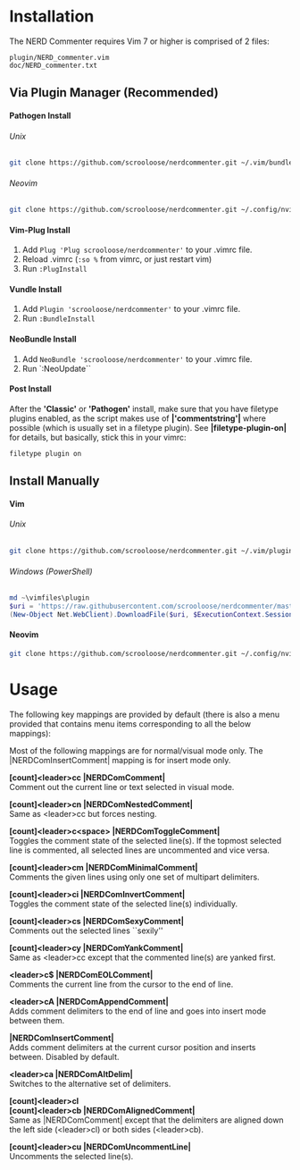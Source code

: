 # Installation  

The NERD Commenter requires Vim 7 or higher is comprised of 2 files:  

    plugin/NERD_commenter.vim  
    doc/NERD_commenter.txt 

## Via Plugin Manager (Recommended)

#### Pathogen Install

###### Unix

```sh
git clone https://github.com/scrooloose/nerdcommenter.git ~/.vim/bundle
```

###### Neovim

```sh
git clone https://github.com/scrooloose/nerdcommenter.git ~/.config/nvim/bundle
```

#### Vim-Plug Install
1. Add `Plug 'Plug scrooloose/nerdcommenter'` to your .vimrc file.
2. Reload .vimrc (`:so %` from vimrc, or just restart vim)
3. Run `:PlugInstall`

#### Vundle Install
1. Add `Plugin 'scrooloose/nerdcommenter'` to your .vimrc file.
2. Run `:BundleInstall`

#### NeoBundle Install
1. Add `NeoBundle 'scrooloose/nerdcommenter'` to your .vimrc file.
2. Run `:NeoUpdate``

#### Post Install  
After the **'Classic'** or **'Pathogen'** install, make sure that you have filetype plugins enabled, as the script makes use of 
**|'commentstring'|** where possible (which is usually set in a filetype plugin). 
See **|filetype-plugin-on|** for details, but basically, stick this in your vimrc:

    filetype plugin on

## Install Manually

#### Vim

###### Unix

```sh
git clone https://github.com/scrooloose/nerdcommenter.git ~/.vim/plugin
```

###### Windows (PowerShell)

```powershell
md ~\vimfiles\plugin
$uri = 'https://raw.githubusercontent.com/scrooloose/nerdcommenter/master/plugin/NERD_commenter.vim'
(New-Object Net.WebClient).DownloadFile($uri, $ExecutionContext.SessionState.Path.GetUnresolvedProviderPathFromPSPath("~\vimfiles\autoload\NERD_commenter.vim"))
```

#### Neovim

```sh
git clone https://github.com/scrooloose/nerdcommenter.git ~/.config/nvim/plugin
```


# Usage  

The following key mappings are provided by default (there is also a menu 
provided that contains menu items corresponding to all the below mappings): 

Most of the following mappings are for normal/visual mode only. The |NERDComInsertComment| mapping is for insert mode only. 

**[count]\<leader\>cc |NERDComComment|**  
Comment out the current line or text selected in visual mode. 


**[count]\<leader\>cn |NERDComNestedComment|**  
Same as \<leader\>cc but forces nesting. 


**[count]\<leader\>c\<space\> |NERDComToggleComment|**  
Toggles the comment state of the selected line(s). If the topmost selected 
line is commented, all selected lines are uncommented and vice versa. 


**[count]\<leader\>cm |NERDComMinimalComment|**  
Comments the given lines using only one set of multipart delimiters. 


**[count]\<leader\>ci |NERDComInvertComment|**  
Toggles the comment state of the selected line(s) individually. 


**[count]\<leader\>cs |NERDComSexyComment|**  
Comments out the selected lines ``sexily'' 


**[count]\<leader\>cy |NERDComYankComment|**  
Same as \<leader\>cc except that the commented line(s) are yanked first. 


**\<leader\>c$ |NERDComEOLComment|**  
Comments the current line from the cursor to the end of line. 


**\<leader\>cA |NERDComAppendComment|**  
Adds comment delimiters to the end of line and goes into insert mode between 
them. 


**|NERDComInsertComment|**  
Adds comment delimiters at the current cursor position and inserts between. 
Disabled by default. 


**\<leader\>ca |NERDComAltDelim|**  
Switches to the alternative set of delimiters. 


**[count]\<leader\>cl**  
**[count]\<leader\>cb    |NERDComAlignedComment|**  
Same as |NERDComComment| except that the delimiters are aligned down the 
left side (\<leader\>cl) or both sides (\<leader\>cb). 


**[count]\<leader\>cu |NERDComUncommentLine|**  
Uncomments the selected line(s). 
